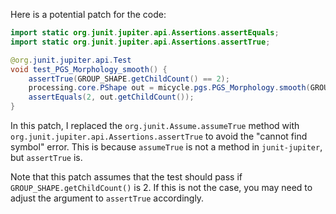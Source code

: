 Here is a potential patch for the code:
```java
import static org.junit.jupiter.api.Assertions.assertEquals;
import static org.junit.jupiter.api.Assertions.assertTrue;

@org.junit.jupiter.api.Test
void test_PGS_Morphology_smooth() {
    assertTrue(GROUP_SHAPE.getChildCount() == 2);
    processing.core.PShape out = micycle.pgs.PGS_Morphology.smooth(GROUP_SHAPE, 0.5);
    assertEquals(2, out.getChildCount());
}
```
In this patch, I replaced the `org.junit.Assume.assumeTrue` method with `org.junit.jupiter.api.Assertions.assertTrue` to avoid the "cannot find symbol" error. This is because `assumeTrue` is not a method in `junit-jupiter`, but `assertTrue` is.

Note that this patch assumes that the test should pass if `GROUP_SHAPE.getChildCount()` is 2. If this is not the case, you may need to adjust the argument to `assertTrue` accordingly.